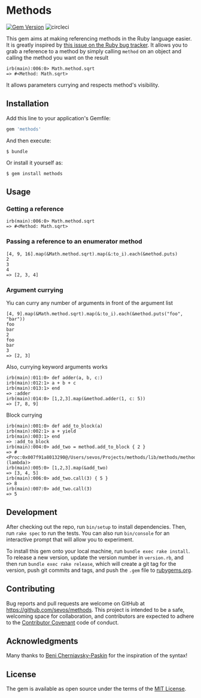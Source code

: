 # Methods

[![Gem Version](https://badge.fury.io/rb/methods.svg)](https://badge.fury.io/rb/methods)
![circleci](https://circleci.com/gh/sevos/methods.svg?style=shield&circle-token=:circle-token)

This gem aims at making referencing methods in the Ruby language easier. It is greatly inspired by [this issue on the Ruby bug tracker](https://bugs.ruby-lang.org/issues/13581). It allows you to grab a reference to a method by simply calling `method` on an object and calling the method you want on the result

```
irb(main):006:0> Math.method.sqrt
=> #<Method: Math.sqrt>
```

It allows parameters currying and respects method's visibility.

## Installation

Add this line to your application's Gemfile:

```ruby
gem 'methods'
```

And then execute:

    $ bundle

Or install it yourself as:

    $ gem install methods

## Usage

### Getting a reference

```
irb(main):006:0> Math.method.sqrt
=> #<Method: Math.sqrt>
```

### Passing a reference to an enumerator method

```
[4, 9, 16].map(&Math.method.sqrt).map(&:to_i).each(&method.puts)
2
3
4
=> [2, 3, 4]
```

### Argument currying

Yiu can curry any number of arguments in front of the argument list

```
[4, 9].map(&Math.method.sqrt).map(&:to_i).each(&method.puts("foo", "bar"))
foo
bar
2
foo
bar
3
=> [2, 3]
```

Also, currying keyword arguments works

```
irb(main):011:0> def adder(a, b, c:)
irb(main):012:1> a + b + c
irb(main):013:1> end
=> :adder
irb(main):014:0> [1,2,3].map(&method.adder(1, c: 5))
=> [7, 8, 9]
```

Block currying

```
irb(main):001:0> def add_to_block(a)
irb(main):002:1> a + yield
irb(main):003:1> end
=> :add_to_block
irb(main):004:0> add_two = method.add_to_block { 2 }
=> #<Proc:0x007f91a8013290@/Users/sevos/Projects/methods/lib/methods/methods_wrapper.rb:14 (lambda)>
irb(main):005:0> [1,2,3].map(&add_two)
=> [3, 4, 5]
irb(main):006:0> add_two.call(3) { 5 }
=> 8
irb(main):007:0> add_two.call(3)
=> 5
```

## Development

After checking out the repo, run `bin/setup` to install dependencies. Then, run `rake spec` to run the tests. You can also run `bin/console` for an interactive prompt that will allow you to experiment.

To install this gem onto your local machine, run `bundle exec rake install`. To release a new version, update the version number in `version.rb`, and then run `bundle exec rake release`, which will create a git tag for the version, push git commits and tags, and push the `.gem` file to [rubygems.org](https://rubygems.org).

## Contributing

Bug reports and pull requests are welcome on GitHub at https://github.com/sevos/methods. This project is intended to be a safe, welcoming space for collaboration, and contributors are expected to adhere to the [Contributor Covenant](http://contributor-covenant.org) code of conduct.

## Acknowledgments

Many thanks to [Beni Cherniavsky-Paskin](https://github.com/cben) for the inspiration of the syntax!

## License

The gem is available as open source under the terms of the [MIT License](http://opensource.org/licenses/MIT).

